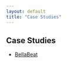 ```yaml
---
layout: default
title: "Case Studies"
---
```


## Case Studies

- [BellaBeat](https://www.kaggle.com/code/mil3naa/case-study-bellabeat)
